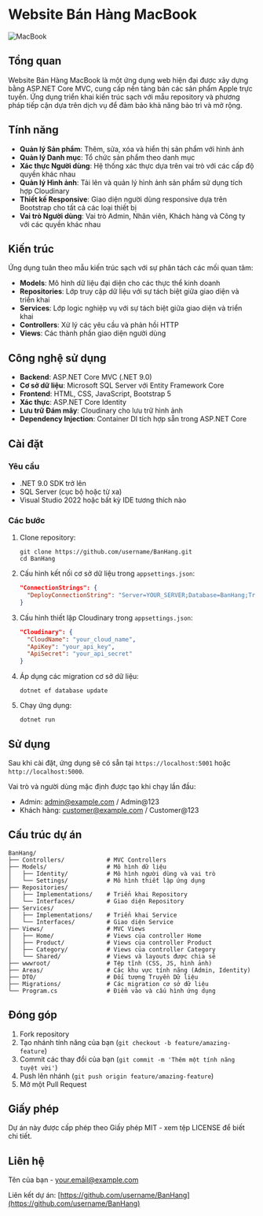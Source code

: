 # Website Bán Hàng MacBook

![MacBook](https://raw.githubusercontent.com/username/BanHang/main/wwwroot/img/logo.png)

## Tổng quan

Website Bán Hàng MacBook là một ứng dụng web hiện đại được xây dựng bằng ASP.NET Core MVC, cung cấp nền tảng bán các sản phẩm Apple trực tuyến. Ứng dụng triển khai kiến trúc sạch với mẫu repository và phương pháp tiếp cận dựa trên dịch vụ để đảm bảo khả năng bảo trì và mở rộng.

## Tính năng

- **Quản lý Sản phẩm**: Thêm, sửa, xóa và hiển thị sản phẩm với hình ảnh
- **Quản lý Danh mục**: Tổ chức sản phẩm theo danh mục
- **Xác thực Người dùng**: Hệ thống xác thực dựa trên vai trò với các cấp độ quyền khác nhau
- **Quản lý Hình ảnh**: Tải lên và quản lý hình ảnh sản phẩm sử dụng tích hợp Cloudinary
- **Thiết kế Responsive**: Giao diện người dùng responsive dựa trên Bootstrap cho tất cả các loại thiết bị
- **Vai trò Người dùng**: Vai trò Admin, Nhân viên, Khách hàng và Công ty với các quyền khác nhau

## Kiến trúc

Ứng dụng tuân theo mẫu kiến trúc sạch với sự phân tách các mối quan tâm:

- **Models**: Mô hình dữ liệu đại diện cho các thực thể kinh doanh
- **Repositories**: Lớp truy cập dữ liệu với sự tách biệt giữa giao diện và triển khai
- **Services**: Lớp logic nghiệp vụ với sự tách biệt giữa giao diện và triển khai
- **Controllers**: Xử lý các yêu cầu và phản hồi HTTP
- **Views**: Các thành phần giao diện người dùng

## Công nghệ sử dụng

- **Backend**: ASP.NET Core MVC (.NET 9.0)
- **Cơ sở dữ liệu**: Microsoft SQL Server với Entity Framework Core
- **Frontend**: HTML, CSS, JavaScript, Bootstrap 5
- **Xác thực**: ASP.NET Core Identity
- **Lưu trữ Đám mây**: Cloudinary cho lưu trữ hình ảnh
- **Dependency Injection**: Container DI tích hợp sẵn trong ASP.NET Core

## Cài đặt

### Yêu cầu

- .NET 9.0 SDK trở lên
- SQL Server (cục bộ hoặc từ xa)
- Visual Studio 2022 hoặc bất kỳ IDE tương thích nào

### Các bước

1. Clone repository:
   ```
   git clone https://github.com/username/BanHang.git
   cd BanHang
   ```

2. Cấu hình kết nối cơ sở dữ liệu trong `appsettings.json`:
   ```json
   "ConnectionStrings": {
     "DeployConnectionString": "Server=YOUR_SERVER;Database=BanHang;Trusted_Connection=True;TrustServerCertificate=True;"
   }
   ```

3. Cấu hình thiết lập Cloudinary trong `appsettings.json`:
   ```json
   "Cloudinary": {
     "CloudName": "your_cloud_name",
     "ApiKey": "your_api_key",
     "ApiSecret": "your_api_secret"
   }
   ```

4. Áp dụng các migration cơ sở dữ liệu:
   ```
   dotnet ef database update
   ```

5. Chạy ứng dụng:
   ```
   dotnet run
   ```

## Sử dụng

Sau khi cài đặt, ứng dụng sẽ có sẵn tại `https://localhost:5001` hoặc `http://localhost:5000`. 

Vai trò và người dùng mặc định được tạo khi chạy lần đầu:
- Admin: admin@example.com / Admin@123
- Khách hàng: customer@example.com / Customer@123

## Cấu trúc dự án

```
BanHang/
├── Controllers/            # MVC Controllers
├── Models/                 # Mô hình dữ liệu
│   ├── Identity/           # Mô hình người dùng và vai trò
│   └── Settings/           # Mô hình thiết lập ứng dụng
├── Repositories/
│   ├── Implementations/    # Triển khai Repository
│   └── Interfaces/         # Giao diện Repository
├── Services/
│   ├── Implementations/    # Triển khai Service
│   └── Interfaces/         # Giao diện Service
├── Views/                  # MVC Views
│   ├── Home/               # Views của controller Home
│   ├── Product/            # Views của controller Product
│   ├── Category/           # Views của controller Category
│   └── Shared/             # Views và layouts được chia sẻ
├── wwwroot/                # Tệp tĩnh (CSS, JS, hình ảnh)
├── Areas/                  # Các khu vực tính năng (Admin, Identity)
├── DTO/                    # Đối tượng Truyền Dữ liệu
├── Migrations/             # Các migration cơ sở dữ liệu
└── Program.cs              # Điểm vào và cấu hình ứng dụng
```

## Đóng góp

1. Fork repository
2. Tạo nhánh tính năng của bạn (`git checkout -b feature/amazing-feature`)
3. Commit các thay đổi của bạn (`git commit -m 'Thêm một tính năng tuyệt vời'`)
4. Push lên nhánh (`git push origin feature/amazing-feature`)
5. Mở một Pull Request

## Giấy phép

Dự án này được cấp phép theo Giấy phép MIT - xem tệp LICENSE để biết chi tiết.

## Liên hệ

Tên của bạn - your.email@example.com

Liên kết dự án: [https://github.com/username/BanHang](https://github.com/username/BanHang)
